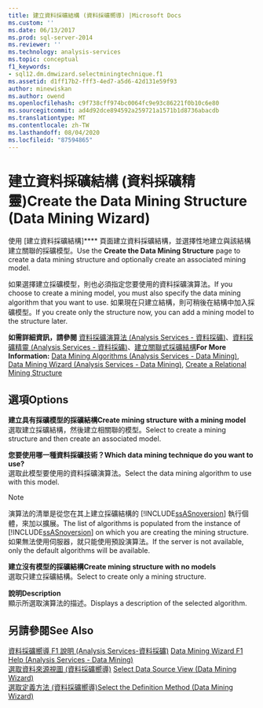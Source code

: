 ```yaml
---
title: 建立資料採礦結構 (資料採礦嚮導) |Microsoft Docs
ms.custom: ''
ms.date: 06/13/2017
ms.prod: sql-server-2014
ms.reviewer: ''
ms.technology: analysis-services
ms.topic: conceptual
f1_keywords:
- sql12.dm.dmwizard.selectminingtechnique.f1
ms.assetid: d1ff17b2-fff3-4ed7-a5d6-42d131e59f93
author: minewiskan
ms.author: owend
ms.openlocfilehash: c9f738cff974bc0064fc9e93c86221f0b10c6e80
ms.sourcegitcommit: ad4d92dce894592a259721a1571b1d8736abacdb
ms.translationtype: MT
ms.contentlocale: zh-TW
ms.lasthandoff: 08/04/2020
ms.locfileid: "87594865"
---
```

# <a name="create-the-data-mining-structure-data-mining-wizard"></a><span data-ttu-id="d7edf-102">建立資料採礦結構 (資料採礦精靈)</span><span class="sxs-lookup"><span data-stu-id="d7edf-102">Create the Data Mining Structure (Data Mining Wizard)</span></span>
  <span data-ttu-id="d7edf-103">使用 [建立資料採礦結構]\*\*\*\* 頁面建立資料採礦結構，並選擇性地建立與該結構建立關聯的採礦模型。</span><span class="sxs-lookup"><span data-stu-id="d7edf-103">Use the **Create the Data Mining Structure** page to create a data mining structure and optionally create an associated mining model.</span></span>  
  
 <span data-ttu-id="d7edf-104">如果選擇建立採礦模型，則也必須指定您要使用的資料採礦演算法。</span><span class="sxs-lookup"><span data-stu-id="d7edf-104">If you choose to create a mining model, you must also specify the data mining algorithm that you want to use.</span></span> <span data-ttu-id="d7edf-105">如果現在只建立結構，則可稍後在結構中加入採礦模型。</span><span class="sxs-lookup"><span data-stu-id="d7edf-105">If you create only the structure now, you can add a mining model to the structure later.</span></span>  
  
 <span data-ttu-id="d7edf-106">**如需詳細資訊，請參閱** [資料採礦演算法 &#40;Analysis Services - 資料採礦&#41;](data-mining/data-mining-algorithms-analysis-services-data-mining.md)、[資料採礦精靈 &#40;Analysis Services - 資料採礦&#41;](data-mining/data-mining-wizard-analysis-services-data-mining.md)、[建立關聯式採礦結構](data-mining/create-a-relational-mining-structure.md)</span><span class="sxs-lookup"><span data-stu-id="d7edf-106">**For More Information:** [Data Mining Algorithms &#40;Analysis Services - Data Mining&#41;](data-mining/data-mining-algorithms-analysis-services-data-mining.md), [Data Mining Wizard &#40;Analysis Services - Data Mining&#41;](data-mining/data-mining-wizard-analysis-services-data-mining.md), [Create a Relational Mining Structure](data-mining/create-a-relational-mining-structure.md)</span></span>  
  
## <a name="options"></a><span data-ttu-id="d7edf-107">選項</span><span class="sxs-lookup"><span data-stu-id="d7edf-107">Options</span></span>  
 <span data-ttu-id="d7edf-108">**建立具有採礦模型的採礦結構**</span><span class="sxs-lookup"><span data-stu-id="d7edf-108">**Create mining structure with a mining model**</span></span>  
 <span data-ttu-id="d7edf-109">選取建立採礦結構，然後建立相關聯的模型。</span><span class="sxs-lookup"><span data-stu-id="d7edf-109">Select to create a mining structure and then create an associated model.</span></span>  
  
 <span data-ttu-id="d7edf-110">**您要使用哪一種資料採礦技術？**</span><span class="sxs-lookup"><span data-stu-id="d7edf-110">**Which data mining technique do you want to use?**</span></span>  
 <span data-ttu-id="d7edf-111">選取此模型要使用的資料採礦演算法。</span><span class="sxs-lookup"><span data-stu-id="d7edf-111">Select the data mining algorithm to use with this model.</span></span>  
  
> [!NOTE]  
>  <span data-ttu-id="d7edf-112">演算法的清單是從您在其上建立採礦結構的 [!INCLUDE[ssASnoversion](../includes/ssasnoversion-md.md)] 執行個體，來加以擴展。</span><span class="sxs-lookup"><span data-stu-id="d7edf-112">The list of algorithms is populated from the instance of [!INCLUDE[ssASnoversion](../includes/ssasnoversion-md.md)] on which you are creating the mining structure.</span></span> <span data-ttu-id="d7edf-113">如果無法使用伺服器，就只能使用預設演算法。</span><span class="sxs-lookup"><span data-stu-id="d7edf-113">If the server is not available, only the default algorithms will be available.</span></span>  
  
 <span data-ttu-id="d7edf-114">**建立沒有模型的採礦結構**</span><span class="sxs-lookup"><span data-stu-id="d7edf-114">**Create mining structure with no models**</span></span>  
 <span data-ttu-id="d7edf-115">選取只建立採礦結構。</span><span class="sxs-lookup"><span data-stu-id="d7edf-115">Select to create only a mining structure.</span></span>  
  
 <span data-ttu-id="d7edf-116">**說明**</span><span class="sxs-lookup"><span data-stu-id="d7edf-116">**Description**</span></span>  
 <span data-ttu-id="d7edf-117">顯示所選取演算法的描述。</span><span class="sxs-lookup"><span data-stu-id="d7edf-117">Displays a description of the selected algorithm.</span></span>  
  
## <a name="see-also"></a><span data-ttu-id="d7edf-118">另請參閱</span><span class="sxs-lookup"><span data-stu-id="d7edf-118">See Also</span></span>  
 <span data-ttu-id="d7edf-119">[資料採礦嚮導 F1 說明 &#40;Analysis Services-資料採礦&#41;](data-mining-wizard-f1-help-analysis-services-data-mining.md) </span><span class="sxs-lookup"><span data-stu-id="d7edf-119">[Data Mining Wizard F1 Help &#40;Analysis Services - Data Mining&#41;](data-mining-wizard-f1-help-analysis-services-data-mining.md) </span></span>  
 <span data-ttu-id="d7edf-120">[選取資料來源視圖 &#40;資料採礦嚮導&#41;](select-data-source-view-data-mining-wizard.md) </span><span class="sxs-lookup"><span data-stu-id="d7edf-120">[Select Data Source View &#40;Data Mining Wizard&#41;](select-data-source-view-data-mining-wizard.md) </span></span>  
 [<span data-ttu-id="d7edf-121">選取定義方法 &#40;資料採礦嚮導&#41;</span><span class="sxs-lookup"><span data-stu-id="d7edf-121">Select the Definition Method &#40;Data Mining Wizard&#41;</span></span>](select-the-definition-method-data-mining-wizard.md)  
  
  
